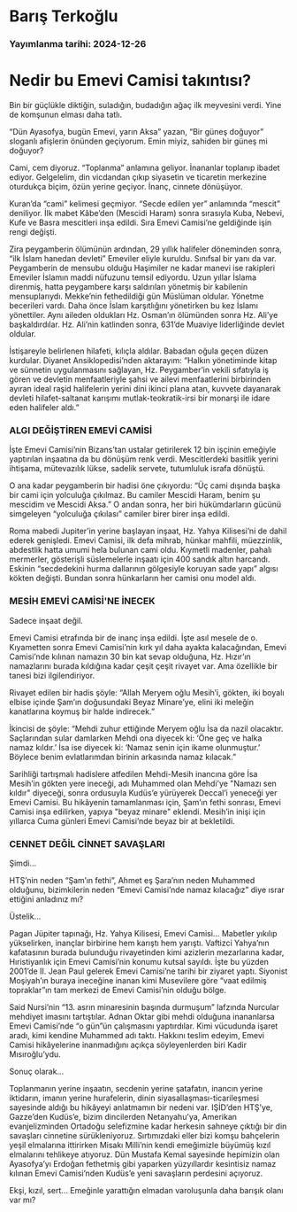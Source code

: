 # Barış Terkoğlu

### Yayımlanma tarihi: 2024-12-26

# Nedir bu Emevi Camisi takıntısı?

Bin bir güçlükle diktiğin, suladığın, budadığın ağaç ilk meyvesini verdi. Yine de komşunun elması daha tatlı.

“Dün Ayasofya, bugün Emevi, yarın Aksa” yazan, “Bir güneş doğuyor” sloganlı afişlerin önünden geçiyorum. Emin miyiz, sahiden bir güneş mi doğuyor?

Cami, cem diyoruz. “Toplanma” anlamına geliyor. İnananlar toplanıp ibadet ediyor. Gelgelelim, din vicdandan çıkıp siyasetin ve ticaretin merkezine oturdukça biçim, özün yerine geçiyor. İnanç, cinnete dönüşüyor.

Kuran’da “cami” kelimesi geçmiyor. “Secde edilen yer” anlamında “mescit” deniliyor. İlk mabet Kâbe’den (Mescidi Haram) sonra sırasıyla Kuba, Nebevi, Kufe ve Basra mescitleri inşa edildi. Sıra Emevi Camisi’ne geldiğinde işin rengi değişti.

Zira peygamberin ölümünün ardından, 29 yıllık halifeler döneminden sonra, “ilk İslam hanedan devleti” Emeviler eliyle kuruldu. Sınıfsal bir yanı da var. Peygamberin de mensubu olduğu Haşimiler ne kadar manevi ise rakipleri Emeviler İslamın maddi nüfuzunu temsil ediyordu. Uzun yıllar İslama direnmiş, hatta peygambere karşı saldırıları yönetmiş bir kabilenin mensuplarıydı. Mekke’nin fethedildiği gün Müslüman oldular. Yönetme becerileri vardı. Daha önce İslam karşıtlığını yönetirken bu kez İslamı yönettiler. Aynı aileden oldukları Hz. Osman’ın ölümünden sonra Hz. Ali’ye başkaldırdılar. Hz. Ali’nin katlinden sonra, 631’de Muaviye liderliğinde devlet oldular.

İstişareyle belirlenen hilafeti, kılıçla aldılar. Babadan oğula geçen düzen kurdular. Diyanet Ansiklopedisi’nden aktarayım: “Halkın yönetiminde kitap ve sünnetin uygulanmasını sağlayan, Hz. Peygamber’in vekili sıfatıyla iş gören ve devletin menfaatleriyle şahsi ve ailevi menfaatlerini birbirinden ayıran ideal raşid halifelerin yerini dini ikinci plana atan, kuvvete dayanarak devleti hilafet-saltanat karışımı mutlak-teokratik-irsi bir monarşi ile idare eden halifeler aldı.”


### ALGI DEĞİŞTİREN EMEVİ CAMİSİ

İşte Emevi Camisi’nin Bizans’tan ustalar getirilerek 12 bin işçinin emeğiyle yaptırılan inşaatına da bu dönüşüm renk verdi. Mescitlerdeki basitlik yerini ihtişama, mütevazılık lükse, sadelik servete, tutumluluk israfa dönüştü.

O ana kadar peygamberin bir hadisi öne çıkıyordu: “Üç cami dışında başka bir cami için yolculuğa çıkılmaz. Bu camiler Mescidi Haram, benim şu mescidim ve Mescidi Aksa.” O andan sonra, her biri hükümdarların gücünü simgeleyen “yolculuğa çıkılası” camiler birer birer inşa edildi.

Roma mabedi Jupiter’in yerine başlayan inşaat, Hz. Yahya Kilisesi’ni de dahil ederek genişledi. Emevi Camisi, ilk defa mihrab, hünkar mahfili, müezzinlik, abdestlik hatta umumi hela bulunan cami oldu. Kıymetli madenler, pahalı mermerler, gösterişli süslemelerle inşaatı için 400 sandık altın harcandı. Eskinin “secdedekini hurma dallarının gölgesiyle koruyan sade yapı” algısı kökten değişti. Bundan sonra hünkarların her camisi onu model aldı.


### MESİH EMEVİ CAMİSİ'NE İNECEK

Sadece inşaat değil.

Emevi Camisi etrafında bir de inanç inşa edildi. İşte asıl mesele de o. Kıyametten sonra Emevi Camisi’nin kırk yıl daha ayakta kalacağından, Emevi Camisi’nde kılınan namazın 30 bin kat sevap olduğuna, Hz. Hızır’ın namazlarını burada kıldığına kadar çeşit çeşit rivayet var. Ama özellikle bir tanesi bizi ilgilendiriyor.

Rivayet edilen bir hadis şöyle: “Allah Meryem oğlu Mesih’i, gökten, iki boyalı elbise içinde Şam’ın doğusundaki Beyaz Minare’ye, elini iki meleğin kanatlarına koymuş bir halde indirecek.”

İkincisi de şöyle: “Mehdi zuhur ettiğinde Meryem oğlu İsa da nazil olacaktır. Saçlarından sular damlarken Mehdi ona diyecek ki: ‘Öne geç ve halka namaz kıldır.’ İsa ise diyecek ki: ‘Namaz senin için ikame olunmuştur.’ Böylece benim evlatlarımdan birinin arkasında namaz kılacak.”

Sarihliği tartışmalı hadislere atfedilen Mehdi-Mesih inancına göre İsa Mesih’in gökten yere ineceği, adı Muhammed olan Mehdi’ye "Namazı sen kıldır" diyeceği, sonra ordusuyla Kudüs’e yürüyerek Deccal’i yeneceği yer Emevi Camisi. Bu hikâyenin tamamlanması için, Şam’ın fethi sonrası, Emevi Camisi inşa edilirken, yapıya "beyaz minare" eklendi. Mesih’in inişi için yıllarca Cuma günleri Emevi Camisi’nde beyaz bir at bekletildi.


### CENNET DEĞİL CİNNET SAVAŞLARI

Şimdi...

HTŞ’nin neden “Şam’ın fethi”, Ahmet eş Şara’nın neden Muhammed olduğunu, bizimkilerin neden “Emevi Camisi’nde namaz kılacağız” diye ısrar ettiğini anladınız mı?

Üstelik...

Pagan Jüpiter tapınağı, Hz. Yahya Kilisesi, Emevi Camisi... Mabetler yıkılıp yükselirken, inançlar birbirine hem karıştı hem yarıştı. Vaftizci Yahya’nın kafatasının burada bulunduğu rivayetinden kimi azizlerin mezarlarına kadar, Hıristiyanlık için Emevi Camisi’nin konumu kutsal sayıldı. İşte bu yüzden 2001’de II. Jean Paul gelerek Emevi Camisi’ne tarihi bir ziyaret yaptı. Siyonist Moşiyah’ın buraya ineceğine inanan kimi Musevilere göre “vaat edilmiş topraklar”ın tam merkezi de Emevi Camisi’nin olduğu bölge.

Said Nursi’nin “13. asrın minaresinin başında durmuşum” lafzında Nurcular mehdiyet imasını tartıştılar. Adnan Oktar gibi mehdi olduğuna inananlarsa Emevi Camisi’nde “o gün”ün çalışmasını yaptırdılar. Kimi vücudunda işaret aradı, kimi kendine Muhammed adı taktı. Hakkını teslim edeyim, Emevi Camisi hikâyelerine inanmadığını açıkça söyleyenlerden biri Kadir Mısıroğlu’ydu.

Sonuç olarak...

Toplanmanın yerine inşaatın, secdenin yerine şatafatın, inancın yerine iktidarın, imanın yerine hurafelerin, dinin siyasallaşması-ticarileşmesi sayesinde aldığı bu hikâyeyi anlatmamın bir nedeni var. IŞİD’den HTŞ’ye, Gazze’den Kudüs’e, bizim dincilerden Netanyahu’ya, Amerikan evanjelizminden Ortadoğu selefizmine kadar herkesin sahneye çıktığı bir din savaşları cinnetine sürükleniyoruz. Sırtımızdaki eller bizi komşu bahçelerin yeşil elmalarına ittirirken Misakı Milli’nin kendi emeğimizle büyümüş kızıl elmalarını tehlikeye atıyoruz. Dün Mustafa Kemal sayesinde hepimizin olan Ayasofya’yı Erdoğan fethetmiş gibi yaparken yüzyıllardır kesintisiz namaz kılınan Emevi Camisi’nden Kudüs’e yeni savaşların perdesini açıyoruz.

Ekşi, kızıl, sert... Emeğinle yarattığın elmadan varoluşunla daha barışık olanı var mı?

